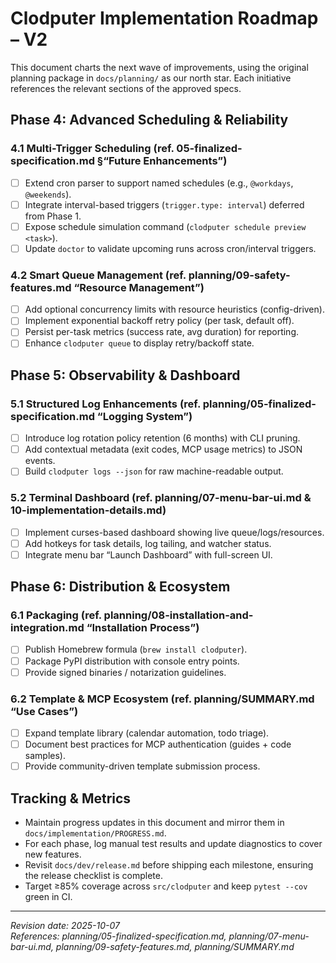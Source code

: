 # Clodputer Implementation Roadmap – V2

This document charts the next wave of improvements, using the original planning package in `docs/planning/` as our north star. Each initiative references the relevant sections of the approved specs.

## Phase 4: Advanced Scheduling & Reliability

### 4.1 Multi-Trigger Scheduling (ref. 05-finalized-specification.md §“Future Enhancements”)
- [ ] Extend cron parser to support named schedules (e.g., `@workdays`, `@weekends`).
- [ ] Integrate interval-based triggers (`trigger.type: interval`) deferred from Phase 1.
- [ ] Expose schedule simulation command (`clodputer schedule preview <task>`).
- [ ] Update `doctor` to validate upcoming runs across cron/interval triggers.

### 4.2 Smart Queue Management (ref. planning/09-safety-features.md “Resource Management”)
- [ ] Add optional concurrency limits with resource heuristics (config-driven).
- [ ] Implement exponential backoff retry policy (per task, default off).
- [ ] Persist per-task metrics (success rate, avg duration) for reporting.
- [ ] Enhance `clodputer queue` to display retry/backoff state.

## Phase 5: Observability & Dashboard

### 5.1 Structured Log Enhancements (ref. planning/05-finalized-specification.md “Logging System”)
- [ ] Introduce log rotation policy retention (6 months) with CLI pruning.
- [ ] Add contextual metadata (exit codes, MCP usage metrics) to JSON events.
- [ ] Build `clodputer logs --json` for raw machine-readable output.

### 5.2 Terminal Dashboard (ref. planning/07-menu-bar-ui.md & 10-implementation-details.md)
- [ ] Implement curses-based dashboard showing live queue/logs/resources.
- [ ] Add hotkeys for task details, log tailing, and watcher status.
- [ ] Integrate menu bar “Launch Dashboard” with full-screen UI.

## Phase 6: Distribution & Ecosystem

### 6.1 Packaging (ref. planning/08-installation-and-integration.md “Installation Process”)
- [ ] Publish Homebrew formula (`brew install clodputer`).
- [ ] Package PyPI distribution with console entry points.
- [ ] Provide signed binaries / notarization guidelines.

### 6.2 Template & MCP Ecosystem (ref. planning/SUMMARY.md “Use Cases”)
- [ ] Expand template library (calendar automation, todo triage).
- [ ] Document best practices for MCP authentication (guides + code samples).
- [ ] Provide community-driven template submission process.

## Tracking & Metrics

- Maintain progress updates in this document and mirror them in `docs/implementation/PROGRESS.md`.
- For each phase, log manual test results and update diagnostics to cover new features.
- Revisit `docs/dev/release.md` before shipping each milestone, ensuring the release checklist is complete.
- Target ≥85% coverage across `src/clodputer` and keep `pytest --cov` green in CI.

---

_Revision date: 2025-10-07_  
_References: planning/05-finalized-specification.md, planning/07-menu-bar-ui.md, planning/09-safety-features.md, planning/SUMMARY.md_
